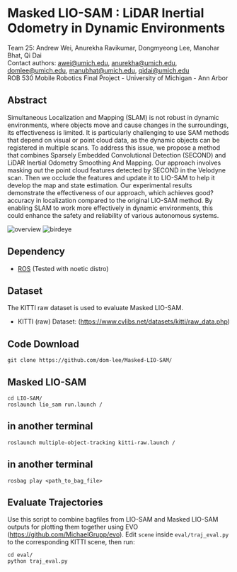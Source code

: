 # Masked LIO-SAM : LiDAR Inertial Odometry in Dynamic Environments

Team 25: Andrew Wei, Anurekha Ravikumar, Dongmyeong Lee, Manohar Bhat, Qi Dai\
Contact authors: awei@umich.edu, anurekha@umich.edu, domlee@umich.edu, manubhat@umich.edu, qidai@umich.edu \
ROB 530 Mobile Robotics Final Project - University of Michigan - Ann Arbor

## Abstract
Simultaneous Localization and Mapping (SLAM) is not robust in dynamic environments, where objects move and cause changes in the surroundings, its effectiveness is limited. It is particularly challenging to use SAM methods that depend on visual or point cloud data, as the dynamic objects can be registered in multiple scans. To address this issue, we propose a method that combines Sparsely Embedded Convolutional Detection (SECOND) and LiDAR Inertial Odometry Smoothing And Mapping. Our approach involves masking out the point cloud features detected by SECOND in the Velodyne scan. Then we occlude the features and update it to LIO-SAM to help it develop the map and state estimation. Our experimental results demonstrate the effectiveness of our approach, which achieves good? accuracy in localization compared to the original LIO-SAM method. By enabling SLAM to work more effectively in dynamic environments, this could enhance the safety and reliability of various autonomous systems.

![overview](https://github.com/dom-lee/Masked-LIO-SAM/tree/master/doc/masked-lio-sam_overview.gif)
![birdeye](https://github.com/dom-lee/Masked-LIO-SAM/tree/master/doc/masked-lio-sam_birdeye.gif)



## Dependency
- [ROS](http://wiki.ros.org/ROS/Installation) (Tested with noetic distro)

## Dataset
The KITTI raw dataset is used to evaluate Masked LIO-SAM.
- KITTI (raw) Dataset: (https://www.cvlibs.net/datasets/kitti/raw_data.php)

## Code Download
```
git clone https://github.com/dom-lee/Masked-LIO-SAM/
```

## Masked LIO-SAM 
```
cd LIO-SAM/
roslaunch lio_sam run.launch /
```
## in another terminal 
```
roslaunch multiple-object-tracking kitti-raw.launch /
```
## in another terminal 
```
rosbag play <path_to_bag_file>
```

## Evaluate Trajectories
Use this script to combine bagfiles from LIO-SAM and Masked LIO-SAM outputs for plotting them together using EVO (https://github.com/MichaelGrupp/evo). 
Edit `scene` inside `eval/traj_eval.py` to the corresponding KITTI scene, then run:
```
cd eval/
python traj_eval.py 
```
